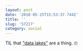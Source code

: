 ```yaml
---
layout: post
date: '2018-05-25T15:53:37.744Z'
title: ''
slug: '57217'
category: social
---
```

TIL that [&quot;data lakes&quot;](https://en.wikipedia.org/wiki/Data_lake) are a thing. 🙄
